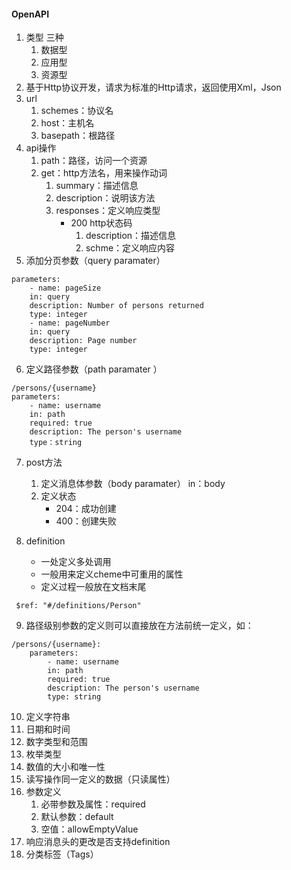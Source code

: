 #### OpenAPI
1. 类型 三种
    1. 数据型
    2. 应用型
    3. 资源型
2. 基于Http协议开发，请求为标准的Http请求，返回使用Xml，Json
3. url
    1. schemes：协议名
    2. host：主机名
    3. basepath：根路径
4. api操作
    1. path：路径，访问一个资源
    2. get：http方法名，用来操作动词
        1. summary：描述信息
        2. description：说明该方法
        3. responses：定义响应类型
            * 200 http状态码
                1. description：描述信息
                2. schme：定义响应内容
5. 添加分页参数（query paramater）
```
parameters:
    - name: pageSize
    in: query
    description: Number of persons returned
    type: integer
    - name: pageNumber
    in: query
    description: Page number
    type: integer
```

6. 定义路径参数（path paramater ）
```
/persons/{username}
parameters:
    - name: username
    in: path
    required: true
    description: The person's username
    type：string
```

7. post方法
    1. 定义消息体参数（body paramater）
        in：body
    2. 定义状态
        * 204：成功创建
        * 400：创建失败

8. definition
    * 一处定义多处调用
    * 一般用来定义cheme中可重用的属性
    * 定义过程一般放在文档末尾
    
```
 $ref: "#/definitions/Person"
```

9. 路径级别参数的定义则可以直接放在方法前统一定义，如：
```
/persons/{username}:
    parameters:
        - name: username
        in: path
        required: true
        description: The person's username
        type: string
```

10. 定义字符串
11. 日期和时间
12. 数字类型和范围
13. 枚举类型
14. 数值的大小和唯一性
15. 读写操作同一定义的数据（只读属性）
16. 参数定义
    1. 必带参数及属性：required
    2. 默认参数：default
    3. 空值：allowEmptyValue
17. 响应消息头的更改是否支持definition
18. 分类标签（Tags）




